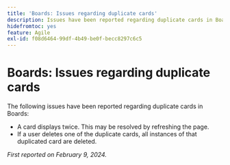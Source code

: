 ```yaml
---
title: 'Boards: Issues regarding duplicate cards'
description: Issues have been reported regarding duplicate cards in Boards.
hidefromtoc: yes
feature: Agile
exl-id: f08d6464-99df-4b49-be0f-becc8297c6c5
---
```

# Boards: Issues regarding duplicate cards

The following issues have been reported regarding duplicate cards in Boards:

* A card displays twice. This may be resolved by refreshing the page.
* If a user deletes one of the duplicate cards, all instances of that duplicated card are deleted.

_First reported on February 9, 2024._
